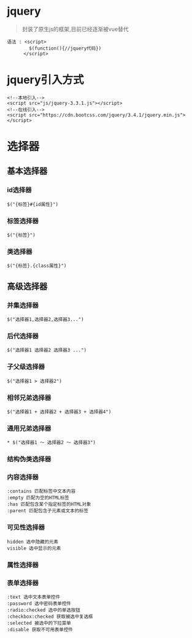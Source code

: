 # jquery
> 封装了原生js的框架,目前已经逐渐被vue替代

    语法 : <script>
            $(function(){//jquery代码})
          </script>

# jquery引入方式

    <!--本地引入-->
    <script src="js/jquery-3.3.1.js"></script>
    <!--在线引入-->
    <script src="https://cdn.bootcss.com/jquery/3.4.1/jquery.min.js"></script>

# 选择器
## 基本选择器

### id选择器
    $("{标签}#{id属性}")
    
### 标签选择器
    $("{标签}")

### 类选择器
    $("{标签}.{class属性}")

## 高级选择器
### 并集选择器
    $("选择器1,选择器2,选择器3...")
    
### 后代选择器
    $("选择器1 选择器2 选择器3 ...")

### 子父级选择器
    $("选择器1 > 选择器2")

### 相邻兄弟选择器
    $("选择器1 + 选择器2 + 选择器3 + 选择器4")

### 通用兄弟选择器
    * $("选择器1 ～ 选择器2 ～ 选择器3")
### 结构伪类选择器

### 内容选择器
    :contains 匹配标签中文本内容
    :empty 匹配为空的HTML标签
    :has 匹配包含某个指定标签的HTML对象
    :parent 匹配包含子元素或文本的标签

### 可见性选择器
    hidden 选中隐藏的元素
    visible 选中显示的元素

### 属性选择器

### 表单选择器

    :text 选中文本表单控件
    :password 选中密码表单控件
    :radio:checked 选中的单选按钮
    :checkbox:checked 获取被选中复选框
    :selected 被选中的下拉菜单
    :disable 获取不可用表单控件